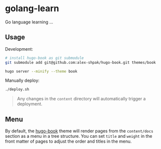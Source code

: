 # golang-learn

Go language learning ...

## Usage

Development:

```sh
# install hugo-book as git submodule
git submodule add git@github.com:alex-shpak/hugo-book.git themes/book

hugo server --minify --theme book
```

Manually deploy:

```sh
./deploy.sh
```

> Any changes in the `content` directory will automatically trigger a deployment.

## Menu

By default, the [hugo-book](https://github.com/alex-shpak/hugo-book) theme will render pages from the `content/docs` section as a menu in a tree structure.
You can set `title` and `weight` in the front matter of pages to adjust the order and titles in the menu.